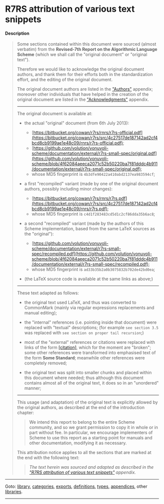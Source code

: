 

<a id='appendix__r7rs__attribution'></a>

# R7RS attribution of various text snippets


<a id='appendix__r7rs__attribution__description'></a>

#### Description

> Some sections contained within this document were sourced (almost verbatim) from the
> __Revised-7th Report on the Algorithmic Language Scheme__
> (which we shall call the "original document" or "original text").
> 
> Therefore we would like to acknowledge the original document authors, and thank them for their efforts
> both in the standardization effort, and the editing of the original document.
> 
> The original document authors are listed in the ["Authors"](../../r7rs/appendices/authors.md#appendix__r7rs__authors) appendix;
> moreover other individuals that have helped in the creation of the original document are listed in the
> ["Acknowledgments"](../../r7rs/appendices/acknowledgments.md#appendix__r7rs__acknowledgments) appendix.
> 
> ----
> 
> The original document is available at:
> 
>   * the actual "original" document (from 6th July 2013):
>     * [https://bitbucket.org/cowan/r7rs/rnrs/r7rs-official.pdf](https://bitbucket.org/cowan/r7rs/src/4c27517de187142ad2cf4bcd8cb9199ae1e48c09/rnrs/r7rs-official.pdf);
>     * [https://github.com/volution/vonuvoli-scheme/documentation/external/r7rs-small-spec/original.pdf](https://github.com/volution/vonuvoli-scheme/blob/4f62084aeeca2071c52b50220ba7f81dddc4b911/documentation/external/r7rs-small-spec/original.pdf);
>     * whose MD5 fingerprint is `4b3dfe90422a410abd2137ea983594cf`;
> 
>   * a first "recompiled" variant (made by one of the original document authors, possibly including minor changes):
>     * [https://bitbucket.org/cowan/r7rs/rnrs/r7rs.pdf](https://bitbucket.org/cowan/r7rs/src/4c27517de187142ad2cf4bcd8cb9199ae1e48c09/rnrs/r7rs.pdf);
>     * whose MD5 fingerprint is `c4d1f283483cd5d1c2cf86dda35b6ac8`;
> 
>   * a second "recompiled" variant (made by the authors of this Scheme implementation, based from the same LaTeX sources as the "original"):
>     * [https://github.com/volution/vonuvoli-scheme/documentation/external/r7rs-small-spec/recompiled.pdf](https://github.com/volution/vonuvoli-scheme/blob/4f62084aeeca2071c52b50220ba7f81dddc4b911/documentation/external/r7rs-small-spec/recompiled.pdf);
>     * whose MD5 fingerprint is `ad33b35b2a0b3075832b702de42bd0ea`;
> 
>   * (the LaTeX source code is available at the same links as above;)
> 
> ----
> 
> These text adapted as follows:
> 
>   * the original text used LaTeX, and thus was converted to CommonMark (mainly via regular expressions replacements and manual editing);
> 
>   * the "internal" references (i.e. pointing inside that document) were replaced with "textual" descriptions;
>   (for example `see section 3.5` was replaced with `see section on proper tail recursion`;)
> 
>   * most of the "external" references or citations were replaced with links of the form [[citation]](#),
>   which for the moment are "broken";  some other references were transformed
>   into emphasised text of the form __Some Standard__;  meanwhile other references were completely removed;
> 
>   * the original text was split into smaller chunks and placed within this document where needed;
>   thus although this document contains almost all of the original text, it does so in an "unordered" manner;
> 
> ----
> 
> This usage (and adaptation) of the original text is explicitly allowed by the original authors,
> as described at the end of the introduction chapter:
> 
> > We intend this report to belong to the entire Scheme community, and so
> > we grant permission to copy it in whole or in part without fee.  In
> > particular, we encourage implementers of Scheme to use this report as
> > a starting point for manuals and other documentation, modifying it as
> > necessary.
> 
> This attribution notice applies to all the sections that are marked at the end with the following text:
> 
> > *The text herein was sourced and adapted as described in the ["R7RS attribution of various text snippets"](../../r7rs/appendices/attribution.md#appendix__r7rs__attribution) appendix.*

----

Goto: [library](../../r7rs/_index.md#library__r7rs), [categories](../../r7rs/categories/_index.md#toc__r7rs__categories), [exports](../../r7rs/exports/_index.md#toc__r7rs__exports), [definitions](../../r7rs/definitions/_index.md#toc__r7rs__definitions), [types](../../r7rs/types/_index.md#toc__r7rs__types), [appendices](../../r7rs/appendices/_index.md#toc__r7rs__appendices), other [libraries](../../_libraries.md#toc__libraries).

----

